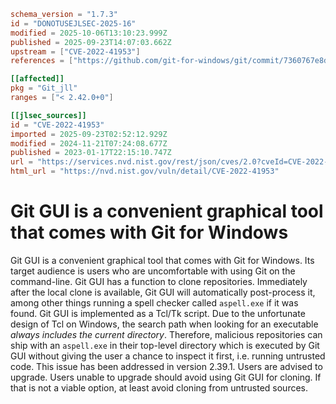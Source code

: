 ```toml
schema_version = "1.7.3"
id = "DONOTUSEJLSEC-2025-16"
modified = 2025-10-06T13:10:23.999Z
published = 2025-09-23T14:07:03.662Z
upstream = ["CVE-2022-41953"]
references = ["https://github.com/git-for-windows/git/commit/7360767e8dfc1895a932324079f7d45d7791d39f", "https://github.com/git-for-windows/git/pull/4219", "https://github.com/git-for-windows/git/security/advisories/GHSA-v4px-mx59-w99c", "https://www.tcl.tk/man/tcl8.6/TclCmd/exec.html#M23", "https://github.com/git-for-windows/git/commit/7360767e8dfc1895a932324079f7d45d7791d39f", "https://github.com/git-for-windows/git/pull/4219", "https://github.com/git-for-windows/git/security/advisories/GHSA-v4px-mx59-w99c", "https://www.tcl.tk/man/tcl8.6/TclCmd/exec.html#M23"]

[[affected]]
pkg = "Git_jll"
ranges = ["< 2.42.0+0"]

[[jlsec_sources]]
id = "CVE-2022-41953"
imported = 2025-09-23T02:52:12.929Z
modified = 2024-11-21T07:24:08.677Z
published = 2023-01-17T22:15:10.747Z
url = "https://services.nvd.nist.gov/rest/json/cves/2.0?cveId=CVE-2022-41953"
html_url = "https://nvd.nist.gov/vuln/detail/CVE-2022-41953"
```

# Git GUI is a convenient graphical tool that comes with Git for Windows

Git GUI is a convenient graphical tool that comes with Git for Windows. Its target audience is users who are uncomfortable with using Git on the command-line. Git GUI has a function to clone repositories. Immediately after the local clone is available, Git GUI will automatically post-process it, among other things running a spell checker called `aspell.exe` if it was found. Git GUI is implemented as a Tcl/Tk script. Due to the unfortunate design of Tcl on Windows, the search path when looking for an executable *always includes the current directory*. Therefore, malicious repositories can ship with an `aspell.exe` in their top-level directory which is executed by Git GUI without giving the user a chance to inspect it first, i.e. running untrusted code. This issue has been addressed in version 2.39.1. Users are advised to upgrade. Users unable to upgrade should avoid using Git GUI for cloning. If that is not a viable option, at least avoid cloning from untrusted sources.

